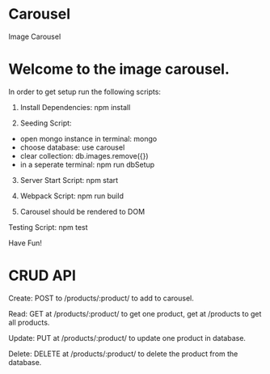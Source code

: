 # Carousel
Image Carousel

# Welcome to the image carousel.

In order to get setup run the following scripts:

1) Install Dependencies: npm install

2) Seeding Script:
  - open mongo instance in terminal: mongo
  - choose database: use carousel
  - clear collection: db.images.remove({})
  - in a seperate terminal: npm run dbSetup

3) Server Start Script: npm start

4) Webpack Script: npm run build

5) Carousel should be rendered to DOM


Testing Script: npm test

Have Fun!

# CRUD API
Create: POST to /products/:product/ to add to carousel.

Read: GET at /products/:product/ to get one product, get at /products to get all products.

Update: PUT at /products/:product/ to update one product in database.

Delete: DELETE at /products/:product/ to delete the product from the database.
